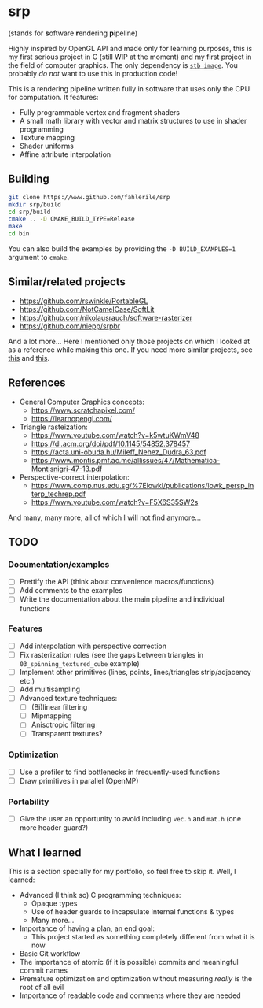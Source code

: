 # srp

(stands for **s**oftware **r**endering **p**ipeline)

Highly inspired by OpenGL API and made only for learning purposes, this is my first serious project in C (still WIP at the moment) and my first project in the field of computer graphics. The only dependency is [`stb_image`](https://github.com/nothings/stb/blob/master/stb_image.h). You probably *do not* want to use this in production code!

This is a rendering pipeline written fully in software that uses only the CPU for computation. It features:
- Fully programmable vertex and fragment shaders
- A small math library with vector and matrix structures to use in shader programming
- Texture mapping
- Shader uniforms
- Affine attribute interpolation

## Building

```bash
git clone https://www.github.com/fahlerile/srp
mkdir srp/build
cd srp/build
cmake .. -D CMAKE_BUILD_TYPE=Release
make
cd bin
```

You can also build the examples by providing the `-D BUILD_EXAMPLES=1` argument to `cmake`.

## Similar/related projects
- https://github.com/rswinkle/PortableGL
- https://github.com/NotCamelCase/SoftLit
- https://github.com/nikolausrauch/software-rasterizer
- https://github.com/niepp/srpbr

And a lot more... Here I mentioned only those projects on which I looked at as a reference while making this one. If you need more similar projects, see [this](https://github.com/topics/software-rendering) and [this](https://github.com/topics/software-rasterizer).

## References
- General Computer Graphics concepts:
    - https://www.scratchapixel.com/
    - https://learnopengl.com/
- Triangle rasteization:
    - https://www.youtube.com/watch?v=k5wtuKWmV48
    - https://dl.acm.org/doi/pdf/10.1145/54852.378457
    - https://acta.uni-obuda.hu/Mileff_Nehez_Dudra_63.pdf
    - https://www.montis.pmf.ac.me/allissues/47/Mathematica-Montisnigri-47-13.pdf
- Perspective-correct interpolation:
    - https://www.comp.nus.edu.sg/%7Elowkl/publications/lowk_persp_interp_techrep.pdf
    - https://www.youtube.com/watch?v=F5X6S35SW2s

And many, many more, all of which I will not find anymore...

## TODO
### Documentation/examples
- [ ] Prettify the API (think about convenience macros/functions)
- [ ] Add comments to the examples
- [ ] Write the documentation about the main pipeline and individual functions

### Features
- [ ] Add interpolation with perspective correction
- [ ] Fix rasterization rules (see the gaps between triangles in `03_spinning_textured_cube` example)
- [ ] Implement other primitives (lines, points, lines/triangles strip/adjacency etc.)
- [ ] Add multisampling
- [ ] Advanced texture techniques:
    - [ ] (Bi)linear filtering
    - [ ] Mipmapping
    - [ ] Anisotropic filtering
    - [ ] Transparent textures?

### Optimization
- [ ] Use a profiler to find bottlenecks in frequently-used functions
- [ ] Draw primitives in parallel (OpenMP)

### Portability
- [ ] Give the user an opportunity to avoid including `vec.h` and `mat.h` (one more header guard?)

## What I learned
This is a section specially for my portfolio, so feel free to skip it. Well, I learned:
- Advanced (I think so) C programming techniques:
    - Opaque types
    - Use of header guards to incapsulate internal functions & types
    - Many more...
- Importance of having a plan, an end goal:
    - This project started as something completely different from what it is now
- Basic Git workflow
- The importance of atomic (if it is possible) commits and meaningful commit names
- Premature optimization and optimization without measuring *really* is the root of all evil
- Importance of readable code and comments where they are needed

